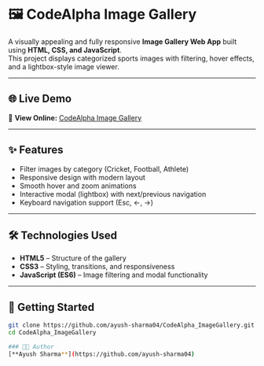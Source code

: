 # 🖼️ CodeAlpha Image Gallery

A visually appealing and fully responsive **Image Gallery Web App** built using **HTML, CSS, and JavaScript**.  
This project displays categorized sports images with filtering, hover effects, and a lightbox-style image viewer.

---

## 🌐 Live Demo  
🔗 **View Online:** [CodeAlpha Image Gallery](https://ayush-sharma04.github.io/CodeAlpha_image-gallery/)

---

## ✨ Features
- Filter images by category (Cricket, Football, Athlete)  
- Responsive design with modern layout  
- Smooth hover and zoom animations  
- Interactive modal (lightbox) with next/previous navigation  
- Keyboard navigation support (Esc, ←, →)  

---

## 🛠️ Technologies Used
- **HTML5** – Structure of the gallery  
- **CSS3** – Styling, transitions, and responsiveness  
- **JavaScript (ES6)** – Image filtering and modal functionality  

---

## 🚀 Getting Started
```bash
git clone https://github.com/ayush-sharma04/CodeAlpha_ImageGallery.git
cd CodeAlpha_ImageGallery

### 👨‍💻 Author
[**Ayush Sharma**](https://github.com/ayush-sharma04)
